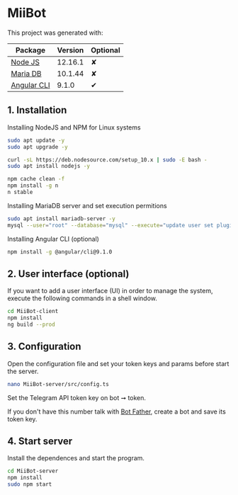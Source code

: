 # MiiBot

This project was generated with:

Package                               | Version | Optional
--------------------------------------|---------|---------
[Node JS](https://nodejs.org)         | 12.16.1 | &#x2718;
[Maria DB](https://mariadb.org)       | 10.1.44 | &#x2718;
[Angular CLI](https://cli.angular.io) | 9.1.0   | &#x2714;

## 1. Installation

Installing NodeJS and NPM for Linux systems

```bash
sudo apt update -y
sudo apt upgrade -y

curl -sL https://deb.nodesource.com/setup_10.x | sudo -E bash -
sudo apt install nodejs -y

npm cache clean -f
npm install -g n
n stable
```

Installing MariaDB server and set execution permitions

```bash
sudo apt install mariadb-server -y
mysql --user="root" --database="mysql" --execute="update user set plugin='' where User='root'; flush privileges;"
```

Installing Angular CLI (optional)

```bash
npm install -g @angular/cli@9.1.0
```

## 2. User interface (optional)

If you want to add a user interface (UI) in order to manage the system, execute the following commands in a shell window.

```bash
cd MiiBot-client
npm install
ng build --prod
```

## 3. Configuration

Open the configuration file and set your token keys and params before start the server.

```bash
nano MiiBot-server/src/config.ts
```

Set the Telegram API token key on bot ➞ token. 

If you don't have this number talk with [Bot Father](https://t.me/botfather), create a bot and save its token key.

## 4. Start server

Install the dependences and start the program.

```bash
cd MiiBot-server
npm install
sudo npm start
```